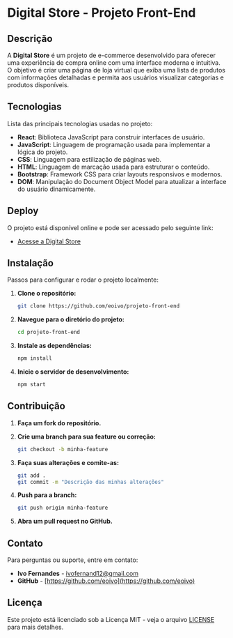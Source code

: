 # Digital Store - Projeto Front-End

## Descrição

A **Digital Store** é um projeto de e-commerce desenvolvido para oferecer uma experiência de compra online com uma interface moderna e intuitiva. O objetivo é criar uma página de loja virtual que exiba uma lista de produtos com informações detalhadas e permita aos usuários visualizar categorias e produtos disponíveis.

## Tecnologias

Lista das principais tecnologias usadas no projeto:

- **React**: Biblioteca JavaScript para construir interfaces de usuário.
- **JavaScript**: Linguagem de programação usada para implementar a lógica do projeto.
- **CSS**: Linguagem para estilização de páginas web.
- **HTML**: Linguagem de marcação usada para estruturar o conteúdo.
- **Bootstrap**: Framework CSS para criar layouts responsivos e modernos.
- **DOM**: Manipulação do Document Object Model para atualizar a interface do usuário dinamicamente.

## Deploy

O projeto está disponível online e pode ser acessado pelo seguinte link:

- [Acesse a Digital Store](https://ivo-digital-store.netlify.app)

## Instalação

Passos para configurar e rodar o projeto localmente:

1. **Clone o repositório:**

   ```bash
   git clone https://github.com/eoivo/projeto-front-end
   ```

2. **Navegue para o diretório do projeto:**

   ```bash
   cd projeto-front-end
   ```

3. **Instale as dependências:**

   ```bash
   npm install
   ```

4. **Inicie o servidor de desenvolvimento:**

   ```bash
   npm start
   ```

## Contribuição

1. **Faça um fork do repositório.**

2. **Crie uma branch para sua feature ou correção:**

   ```bash
   git checkout -b minha-feature
   ```

3. **Faça suas alterações e comite-as:**

   ```bash
   git add .
   git commit -m "Descrição das minhas alterações"
   ```

4. **Push para a branch:**

   ```bash
   git push origin minha-feature
   ```

5. **Abra um pull request no GitHub.**

## Contato

Para perguntas ou suporte, entre em contato:

- **Ivo Fernandes** - [ivofernand12@gmail.com](mailto:ivofernand12@gmail.com)
- **GitHub** - [https://github.com/eoivo](https://github.com/eoivo)

## Licença

Este projeto está licenciado sob a Licença MIT - veja o arquivo [LICENSE](LICENSE) para mais detalhes.
